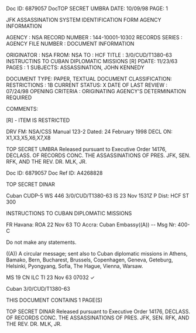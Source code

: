 Doc ID: 6879057  DocTOP SECRET UMBRA  DATE: 10/09/98
PAGE: 1

JFK ASSASSINATION SYSTEM
IDENTIFICATION FORM
AGENCY INFORMATION

AGENCY : NSA
RECORD NUMBER : 144-10001-10302
RECORDS SERIES :
AGENCY FILE NUMBER :
DOCUMENT INFORMATION

ORIGINATOR : NSA
FROM: NSA
TO : HCF
TITLE :
3/0/CUD/T1380-63 INSTRUCTINS TO CUBAN DIPLOMATIC MISSIONS [R]
PDATE: 11/23/63
PAGES : 1
SUBJECTS:
ASSASSINATION, JOHN KENNEDY

DOCUMENT TYPE: PAPER, TEXTUAL DOCUMENT
CLASSIFICATION:
RESTRICTIONS : 1B
CURRENT STATUS: X
DATE OF LAST REVIEW : 07/24/98
OPENING CRITERIA :
ORIGINATING AGENCY'S DETERMINATION REQUIRED

COMMENTS:

[R] - ITEM IS RESTRICTED

DRV FM: NSA/CSS Manual 123-2
Dated: 24 February 1998
DECL ON: X1,X3,X5,X6,X7,X8

TOP SECRET UMBRA
Released pursuant to Executive Order 14176, DECLASS. OF RECORDS CONC. THE ASSASSINATIONS OF PRES. JFK, SEN.
RFK, AND THE REV. DR. MLK, JR.

Doc ID: 6879057 Doc Ref ID: A4268828

TOP SECRET DINAR

Cuban CUDP-5 WS 446 3/0/CUD/T1380-63
IS 23 Nov 1531Z P
Dist: HCF
ST 300

INSTRUCTIONS TO CUBAN DIPLOMATIC MISSIONS

FR Havana: ROA 22 Nov 63
TO Accra: Cuban Embassy((A)) --
Msg Nr: 400-C

Do not make any statements.

((A)) A circular message; sent also to Cuban diplomatic missions in
Athens, Bamako, Bern, Bucharest, Brussels, Copenhagen,
Geneva, Geteburg, Helsinki, Pyongyang, Sofia, The Hague,
Vienna, Warsaw.

MS 19 CN ILC TI 23 Nov 63 07032
✓

Cuban 3/0/CUD/T1380-63

THIS DOCUMENT CONTAINS 1 PAGE(S)

TOP SECRET DINAR
Released pursuant to Executive Order 14176, DECLASS. OF RECORDS CONC. THE ASSASSINATIONS OF PRES. JFK, SEN.
RFK, AND THE REV. DR. MLK, JR.
